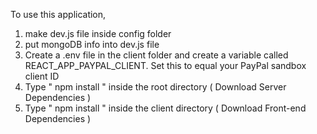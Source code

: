 To use this application, 

1. make dev.js file inside config folder 
2. put mongoDB info into dev.js file 
3. Create a .env file in the client folder and create a variable called REACT_APP_PAYPAL_CLIENT. Set this to equal your PayPal sandbox client ID
4. Type  " npm install " inside the root directory  ( Download Server Dependencies ) 
5. Type " npm install " inside the client directory ( Download Front-end Dependencies )

